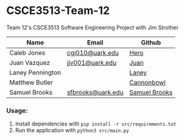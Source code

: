 # CSCE3513-Team-12
Team 12's CSCE3513 Software Engineering Project with Jim Strother

|Name|Email|Github|
|-|-|-|
|Caleb Jones|cgj010@uark.edu|[Hero](https://github.com/TheHeroBrine422)|
|Juan Vazquez|jjv001@uark.edu|[Juan](https://github.com/sleepyRecluse)|
|Laney Pennington||[Laney](https://github.com/ljpenn9)|
|Matthew Butler||[Cannonbowl](https://github.com/CannonBowl)|
|Samuel Brooks|sfbrooks@uark.edu|[Samuel Brooks](https://github.com/SamForrestB)|

### Usage:

1. Install dependencies with `pip install -r src/requirements.txt`
2. Run the application with `python3 src/main.py`
